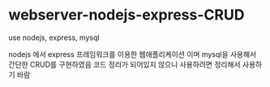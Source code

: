 # webserver-nodejs-express-CRUD

use nodejs, express, mysql

nodejs 에서 express 프레임워크를 이용한 웹애플리케이션 이며 mysql을 사용해서 간단한 CRUD를 구현하였음 코드 정리가 되어있지 않으니 사용하려면 정리해서 사용하기 바람

